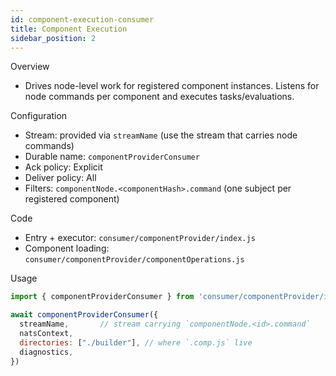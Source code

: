 ```yaml
---
id: component-execution-consumer
title: Component Execution
sidebar_position: 2
---
```


Overview
- Drives node-level work for registered component instances. Listens for node commands per component and executes tasks/evaluations.

Configuration
- Stream: provided via `streamName` (use the stream that carries node commands)
- Durable name: `componentProviderConsumer`
- Ack policy: Explicit
- Deliver policy: All
- Filters: `componentNode.<componentHash>.command` (one subject per registered component)

Code
- Entry + executor: `consumer/componentProvider/index.js`
- Component loading: `consumer/componentProvider/componentOperations.js`

Usage
```js
import { componentProviderConsumer } from 'consumer/componentProvider/index.js'

await componentProviderConsumer({
  streamName,       // stream carrying `componentNode.<id>.command`
  natsContext,
  directories: ["./builder"], // where `.comp.js` live
  diagnostics,
})
```

